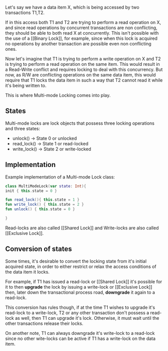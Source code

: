 
Let's say we have a data item X, which is being accessed by two transactions T1,T2. 

If in this access both T1 and T2 are trying to perform a read operation on X, and since read operations by concurrent transactions are non conflicting, they should be able to both read X at concurrently.
This isn't possible with the use of a [[Binary Lock]], for example, since when this lock is acquired no operations by another transaction are possible even non conflicting ones.

Now let's imagine that T1 is trying to perform a write operation on X and T2 is trying to perform a read operation on the same item. This would result in a Read-Write conflict and requires locking to deal with this concurrency. But now, as R/W are conflicting operations on the same data item,
this would require that T1 locks the data item in such a way that T2 cannot read it while it's being written to.

This is where Multi-mode Locking comes into play.

## States

Multi-mode locks are lock objects that possess three locking operations and three states:

- unlock() -> State 0 or unlocked
- read_lock()  -> State 1 or read-locked
- write_lock() -> State 2 or write-locked

## Implementation

Example implementation of a Multi-mode Lock class:

```Kotlin
class MultiModeLock(var state: Int){
init { this.state = 0 }

fun read_lock(){ this.state = 1 }
fun write_lock() { this.state = 2 }
fun unlock() { this.state = 0 }

}
```

Read-locks are also called [[Shared Lock]] and Write-locks are also called [[Exclusive Lock]].

## Conversion of states

Some times, it's desirable to convert the locking state from it's initial acquired state, in order to either restrict or relax the access conditions of the data item it locks.

For example, if T1 has issued a read-lock or [[Shared Lock]] it's possible for it to then **upgrade** the lock by issuing a write-lock or [[Exclusive Lock]] then, later down the transactional process road, **downgrade** it again to a read-lock.

This conversion has rules though, if at the time T1 wishes to upgrade it's read-lock to a write-lock, T2 or any other transaction don't possess a read-lock as well, then T1 can upgrade it's lock. Otherwise, it must wait until the other transactions release their locks.

On another note, T1 can always downgrade it's write-lock to a read-lock since no other wite-locks can be active if T1 has a write-lock on the data item.